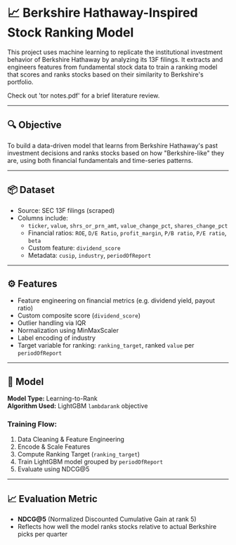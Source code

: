 # 📈 Berkshire Hathaway-Inspired Stock Ranking Model

This project uses machine learning to replicate the institutional investment behavior of Berkshire Hathaway by analyzing its 13F filings. It extracts and engineers features from fundamental stock data to train a ranking model that scores and ranks stocks based on their similarity to Berkshire's portfolio.

Check out 'tor notes.pdf' for a brief literature review.

---

## 🔍 Objective

To build a data-driven model that learns from Berkshire Hathaway's past investment decisions and ranks stocks based on how "Berkshire-like" they are, using both financial fundamentals and time-series patterns.

---

## 📦 Dataset

- Source: SEC 13F filings (scraped)
- Columns include:
  - `ticker`, `value`, `shrs_or_prn_amt`, `value_change_pct`, `shares_change_pct`
  - Financial ratios: `ROE`, `D/E Ratio`, `profit_margin`, `P/B ratio`, `P/E ratio`, `beta`
  - Custom feature: `dividend_score`
  - Metadata: `cusip`, `industry`, `periodOfReport`

---

## ⚙️ Features

- Feature engineering on financial metrics (e.g. dividend yield, payout ratio)
- Custom composite score (`dividend_score`)
- Outlier handling via IQR
- Normalization using MinMaxScaler
- Label encoding of industry
- Target variable for ranking: `ranking_target`, ranked `value` per `periodOfReport`

---

## 🤖 Model

**Model Type:** Learning-to-Rank  
**Algorithm Used:** LightGBM `lambdarank` objective

### Training Flow:

1. Data Cleaning & Feature Engineering
2. Encode & Scale Features
3. Compute Ranking Target (`ranking_target`)
4. Train LightGBM model grouped by `periodOfReport`
5. Evaluate using NDCG@5

---

## 📈 Evaluation Metric

- **NDCG@5** (Normalized Discounted Cumulative Gain at rank 5)
- Reflects how well the model ranks stocks relative to actual Berkshire picks per quarter
